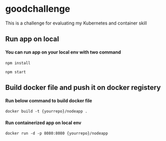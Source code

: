 # goodchallenge
This is a challenge for evaluating my Kubernetes and container skill 

## Run app on local 

#### You can run app on your local env with two command
`npm install`

`npm start`

## Build docker file and push it on docker registery

#### Run below command to build docker file
`docker build -t {yourrepo}/nodeapp .`

#### Run containerized app on local env 
`docker run -d -p 8080:8080 {yourrepo}/nodeapp`

